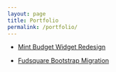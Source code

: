 ```yaml
---
layout: page
title: Portfolio
permalink: /portfolio/
---
```


* [Mint Budget Widget Redesign](/portfolio/mintredesign.html)

* [Fudsquare Bootstrap Migration](http://akajut.com/Fudsquare-Migration/)
